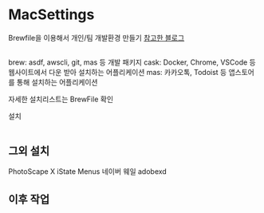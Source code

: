 # MacSettings
Brewfile을 이용해서 개인/팀 개발환경 만들기
[참고한 블로그](https://medium.com/plustv/brewfile%EC%9D%84-%EC%9D%B4%EC%9A%A9%ED%95%B4%EC%84%9C-%ED%8C%80-%EA%B0%9C%EB%B0%9C-%ED%99%98%EA%B2%BD-%EB%A7%8C%EB%93%A4%EA%B8%B0-1516cb21f669)

##  
brew: asdf, awscli, git, mas 등 개발 패키지
cask: Docker, Chrome, VSCode 등 웹사이트에서 다운 받아 설치하는 어플리케이션
mas: 카카오톡, Todoist 등 앱스토어를 통해 설치하는 어플리케이션 

자세한 설치리스트는 BrewFile 확인

설치
```shell

```

## 그외 설치
PhotoScape X
iState Menus
네이버 웨일
adobexd

## 이후 작업
